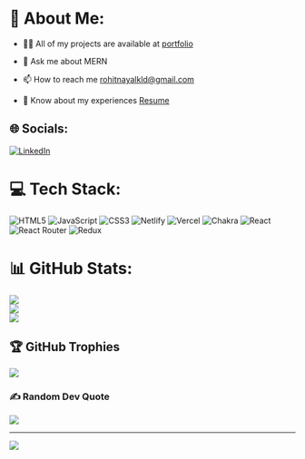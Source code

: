 # 💫 About Me:

- 👨‍💻 All of my projects are available at [portfolio](https://rohitnayal12.github.io/)

- 💬 Ask me about MERN

- 📫 How to reach me rohitnayalkld@gmail.com

- 📄 Know about my experiences [Resume](https://drive.google.com/file/d/1WoW_5ENmr8bnH1izNNUIXj-QXBVAlj8-/view?usp=sharing)



## 🌐 Socials:
[![LinkedIn](https://img.shields.io/badge/LinkedIn-%230077B5.svg?logo=linkedin&logoColor=white)](https://www.linkedin.com/in/rohit-nayal-7810871ab) 

# 💻 Tech Stack:
![HTML5](https://img.shields.io/badge/html5-%23E34F26.svg?style=for-the-badge&logo=html5&logoColor=white) ![JavaScript](https://img.shields.io/badge/javascript-%23323330.svg?style=for-the-badge&logo=javascript&logoColor=%23F7DF1E) ![CSS3](https://img.shields.io/badge/css3-%231572B6.svg?style=for-the-badge&logo=css3&logoColor=white) ![Netlify](https://img.shields.io/badge/netlify-%23000000.svg?style=for-the-badge&logo=netlify&logoColor=#00C7B7) ![Vercel](https://img.shields.io/badge/vercel-%23000000.svg?style=for-the-badge&logo=vercel&logoColor=white)   ![Chakra](https://img.shields.io/badge/chakra-%234ED1C5.svg?style=for-the-badge&logo=chakraui&logoColor=white)  ![React](https://img.shields.io/badge/react-%2320232a.svg?style=for-the-badge&logo=react&logoColor=%2361DAFB) ![React Router](https://img.shields.io/badge/React_Router-CA4245?style=for-the-badge&logo=react-router&logoColor=white) ![Redux](https://img.shields.io/badge/redux-%23593d88.svg?style=for-the-badge&logo=redux&logoColor=white) 
# 📊 GitHub Stats:
![](https://github-readme-stats.vercel.app/api?username=rohitnayal12&theme=react&hide_border=false&include_all_commits=true&count_private=true)<br/>
![](https://github-readme-streak-stats.herokuapp.com/?user=rohitnayal12&theme=react&hide_border=false)<br/>
![](https://github-readme-stats.vercel.app/api/top-langs/?username=rohitnayal12&theme=react&hide_border=false&include_all_commits=true&count_private=true&layout=compact)

## 🏆 GitHub Trophies
![](https://github-profile-trophy.vercel.app/?username=rohitnayal12&theme=dark_dimmed&no-frame=false&no-bg=true&margin-w=4)

### ✍️ Random Dev Quote
![](https://quotes-github-readme.vercel.app/api?type=vetical&theme=radical)

---
[![](https://visitcount.itsvg.in/api?id=rohitnayal12&icon=0&color=1)](https://visitcount.itsvg.in)

<!-- Proudly created with GPRM ( https://gprm.itsvg.in ) -->

